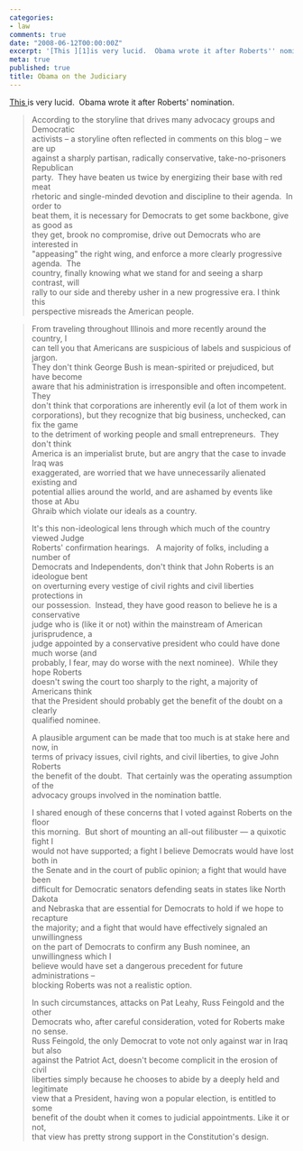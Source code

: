```yaml
---
categories:
- law
comments: true
date: "2008-06-12T00:00:00Z"
excerpt: '[This ][1]is very lucid.  Obama wrote it after Roberts'' nomination.'
meta: true
published: true
title: Obama on the Judiciary
---
```


[This ][1]is very lucid.  Obama wrote it after Roberts' nomination.

 [1]: http://www.dailykos.com/story/2005/9/30/102745/165

> According to the storyline that drives many advocacy groups and Democratic  
> activists – a storyline often reflected in comments on this blog – we are up  
> against a sharply partisan, radically conservative, take-no-prisoners Republican  
> party.  They have beaten us twice by energizing their base with red meat  
> rhetoric and single-minded devotion and discipline to their agenda.  In order to  
> beat them, it is necessary for Democrats to get some backbone, give as good as  
> they get, brook no compromise, drive out Democrats who are interested in  
> "appeasing" the right wing, and enforce a more clearly progressive agenda.  The  
> country, finally knowing what we stand for and seeing a sharp contrast, will  
> rally to our side and thereby usher in a new progressive era. I think this  
> perspective misreads the American people.

> From traveling throughout Illinois and more recently around the country, I  
> can tell you that Americans are suspicious of labels and suspicious of jargon.   
> They don't think George Bush is mean-spirited or prejudiced, but have become  
> aware that his administration is irresponsible and often incompetent.  They  
> don't think that corporations are inherently evil (a lot of them work in  
> corporations), but they recognize that big business, unchecked, can fix the game  
> to the detriment of working people and small entrepreneurs.  They don't think  
> America is an imperialist brute, but are angry that the case to invade Iraq was  
> exaggerated, are worried that we have unnecessarily alienated existing and  
> potential allies around the world, and are ashamed by events like those at Abu  
> Ghraib which violate our ideals as a country.
> 
> It's this non-ideological lens through which much of the country viewed Judge  
> Roberts' confirmation hearings.   A majority of folks, including a number of  
> Democrats and Independents, don't think that John Roberts is an ideologue bent  
> on overturning every vestige of civil rights and civil liberties protections in  
> our possession.  Instead, they have good reason to believe he is a conservative  
> judge who is (like it or not) within the mainstream of American jurisprudence, a  
> judge appointed by a conservative president who could have done much worse (and  
> probably, I fear, may do worse with the next nominee).  While they hope Roberts  
> doesn't swing the court too sharply to the right, a majority of Americans think  
> that the President should probably get the benefit of the doubt on a clearly  
> qualified nominee.
> 
> A plausible argument can be made that too much is at stake here and now, in  
> terms of privacy issues, civil rights, and civil liberties, to give John Roberts  
> the benefit of the doubt.  That certainly was the operating assumption of the  
> advocacy groups involved in the nomination battle.  
> 
> I shared enough of these concerns that I voted against Roberts on the floor  
> this morning.  But short of mounting an all-out filibuster — a quixotic fight I  
> would not have supported; a fight I believe Democrats would have lost both in  
> the Senate and in the court of public opinion; a fight that would have been  
> difficult for Democratic senators defending seats in states like North Dakota  
> and Nebraska that are essential for Democrats to hold if we hope to recapture  
> the majority; and a fight that would have effectively signaled an unwillingness  
> on the part of Democrats to confirm any Bush nominee, an unwillingness which I  
> believe would have set a dangerous precedent for future administrations –  
> blocking Roberts was not a realistic option.
> 
> In such circumstances, attacks on Pat Leahy, Russ Feingold and the other  
> Democrats who, after careful consideration, voted for Roberts make no sense.   
> Russ Feingold, the only Democrat to vote not only against war in Iraq but also  
> against the Patriot Act, doesn't become complicit in the erosion of civil  
> liberties simply because he chooses to abide by a deeply held and legitimate  
> view that a President, having won a popular election, is entitled to some  
> benefit of the doubt when it comes to judicial appointments. Like it or not,  
> that view has pretty strong support in the Constitution's design.